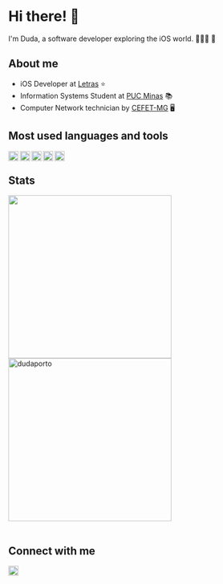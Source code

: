 # Hi there! 👋

I'm Duda, a software developer exploring the iOS world. 👩🏻‍💻 🍎 



## About me

- iOS Developer at [Letras](https://www.letras.mus.br/) ⭐
- Information Systems Student at [PUC Minas](https://www.pucminas.br/destaques/Paginas/default.aspx) 📚
- Computer Network technician by [CEFET-MG](https://www.cefetmg.br) 🖥️


## Most used languages and tools

<a href="https://developer.apple.com/swift/">
<img align="left" alt="Swift"  height="20px" src="https://img.shields.io/badge/-Swift-FA7343?&logo=swift&logoColor=white&logoWidth=20" />
</a>
<a href="https://apps.apple.com/br/app/xcode/id497799835?mt=12">
<img align="left" alt="XCode" height="20px" src="https://img.shields.io/badge/-XCode-1575F9?&logo=xcode&logoColor=white&logoWidth=20" /> 
</a>
<a href="https://git-scm.com/">
<img align="left" alt="Git" height="20px" src="https://img.shields.io/badge/-Git-F05032?&logo=git&logoColor=white&logoWidth=20" /> 
</a>
<a href="https://www.bitrise.io/">
<img align="left" alt="Bitrise" height="20px" src="https://img.shields.io/badge/-Bitrise-683D87?&logo=bitrise&logoColor=white&logoWidth=20" /> 
</a>
<a href="https://www.java.com/">
<img align="left" alt="Java" height="20px" src="https://img.shields.io/badge/-Java-007396?&logo=java&logoColor=white&logoWidth=20"/>
</a>


</br>

## Stats

<div>
<img align="left" width="325px" src="https://github-readme-stats.vercel.app/api/top-langs/?username=dudaporto&layout=compact&hide=c&theme=dark&hide_border=true"/>
<img width="325px" src="https://github-readme-streak-stats.herokuapp.com/?user=dudaporto&theme=dark&hide_border=true" alt="dudaporto" />
</div>

</br>

## Connect with me

<a href="https://www.linkedin.com/in/eduardaporto">
<img align="center" alt="LinkedIn" height="20px" src="https://img.shields.io/badge/-LinkedIn-0A66C2?&logo=linkedin&logoColor=white&logoWidth=20"/>
</a></p>


